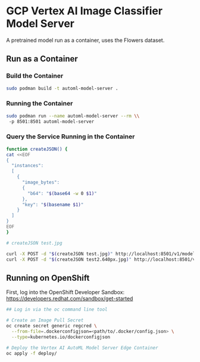 # GCP Vertex AI Image Classifier Model Server

A pretrained model run as a container, uses the Flowers dataset.

## Run as a Container

### Build the Container

```bash
sudo podman build -t automl-model-server .
```

### Running the Container

```bash
sudo podman run --name automl-model-server --rm \\
 -p 8501:8501 automl-model-server
```

### Query the Service Running in the Container

```bash
function createJSON() {
cat <<EOF
{
  "instances":
  [
    {
      "image_bytes":
      {
        "b64": "$(base64 -w 0 $1)"
      },
      "key": "$(basename $1)"
    }
  ]
}
EOF
}

# createJSON test.jpg

curl -X POST -d "$(createJSON test.jpg)" http://localhost:8501/v1/models/default:predict
curl -X POST -d "$(createJSON test2.640px.jpg)" http://localhost:8501/v1/models/default:predict
```

## Running on OpenShift

First, log into the OpenShift Developer Sandbox: https://developers.redhat.com/sandbox/get-started

```bash
## Log in via the oc command line tool

# Create an Image Pull Secret
oc create secret generic regcred \
  --from-file=.dockerconfigjson=<path/to/.docker/config.json> \
  --type=kubernetes.io/dockerconfigjson

# Deploy the Vertex AI AutoML Model Server Edge Container
oc apply -f deploy/
```